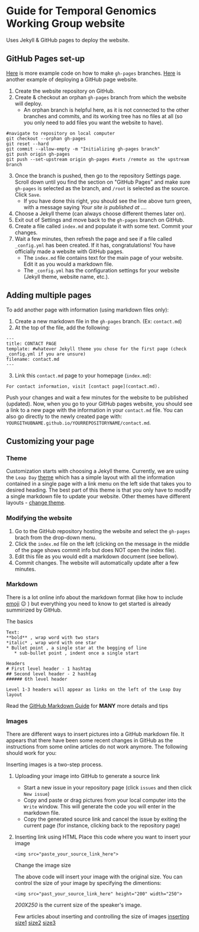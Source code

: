 # Guide for Temporal Genomics Working Group website

Uses Jekyll & GitHub pages to deploy the website.

## GitHub Pages set-up

[Here](https://jiafulow.github.io/blog/2020/07/09/create-gh-pages-branch-in-existing-repo/) is more example code on how to make `gh-pages` branches.
[Here](https://guides.github.com/features/pages/) is another example of deploying a GitHub page website.

1. Create the website repository on GitHub.
2. Create & checkout an orphan `gh-pages` branch from which the website will deploy.
    * An orphan branch is helpful here, as it is not connected to the other branches and commits, and its working tree has no files at all (so you only need to add files you want the website to have).

```git
#navigate to repository on local computer
git checkout --orphan gh-pages
git reset --hard
git commit --allow-empty -m "Initializing gh-pages branch"
git push origin gh-pages
git push --set-upstream origin gh-pages #sets /remote as the upstream branch
```

3. Once the branch is pushed, then go to the repository Settings page. Scroll down until you find the section on "GitHub Pages" and make sure `gh-pages` is selected as the branch, and `/root` is selected as the source. Click `Save`.
    * If you have done this right, you should see the line above turn green, with a message saying *Your site is published at ....*
4. Choose a Jekyll theme (can always choose different themes later on).
5. Exit out of Settings and move back to the `gh-pages` branch on GitHub.
6. Create a file called `index.md` and populate it with some text. Commit your changes.
7. Wait a few minutes, then refresh the page and see if a file called `_config.yml` has been created. If it has, congratulations! You have officially made a website with GitHub pages.
    * The `index.md` file contains text for the main page of your website. Edit it as you would a markdown file.
    * The `_config.yml` has the configuration settings for your website (Jekyll theme, website name, etc.).


## Adding multiple pages

To add another page with information (using markdown files only):

1. Create a new markdown file in the `gh-pages` branch. (Ex: `contact.md`)
2. At the top of the file, add the following:

```git
---
title: CONTACT PAGE
template: #whatever Jekyll theme you chose for the first page (check _config.yml if you are unsure)
filename: contact.md
---
```

3. Link this `contact.md` page to your homepage (`index.md`):

```git
For contact information, visit [contact page](contact.md).
```

Push your changes and wait a few minutes for the website to be published (updated). Now, when you go to your GitHub pages website, you should see a link to a new page with the information in your `contact.md` file. You can also go directly to the newly created page with: `YOURGITHUBNAME.github.io/YOURREPOSITORYNAME/contact.md`.


## Customizing your page

### Theme

Customization starts with choosing a Jekyll theme. Currently, we are using the `Leap Day` [theme](https://github.com/pages-themes/leap-day) which has a simple layout with all the information contained in a single page with a link menu on the left side that takes you to desired heading. The best part of this theme is that you only have to modify a single markdown file to update your website. Other themes have different layouts - [change theme](https://docs.github.com/en/github/working-with-github-pages/adding-a-theme-to-your-github-pages-site-with-the-theme-chooser).

### Modifying the website

1. Go to the GitHub repository hosting the website and select the `gh-pages` brach from the drop-down menu.
2. Click the `index.md` file on the left (clicking on the message in the middle of the page shows commit info but does NOT open the index file).
3. Edit this file as you would edit a markdown document (see bellow).
4. Commit changes. The website will automatically update after a few minutes.

### Markdown

There is a lot online info about the markdown format (like how to include [emoji](https://github.com/ikatyang/emoji-cheat-sheet/blob/master/README.md#smileys--emotion) :wink: ) but everything you need to know to get started is already summirized by GitHub.

The basics

```git
Text:
**bold** , wrap word with two stars
*italic* , wrap word with one star
* Bullet point , a single star at the begging of line
   * sub-bullet point , indent once a single start

Headers
# First level header - 1 hashtag
## Second level header - 2 hashtag
###### 6th level header

Level 1-3 headers will appear as links on the left of the Leap Day layout
```
Read the [GitHub Markdown Guide](https://guides.github.com/features/mastering-markdown/) for **MANY** more details and tips




### Images 

There are different ways to insert pictures into a GitHub markdown file. It appears that there have been some recent changes in GitHub as the instructions from some online articles do not work anymore. The following should work for you:

Inserting images is a two-step process.

1. Uploading your image into GitHub to generate a source link
   * Start a new issue in your repository page (click `issues` and then click `New issue`)
   * Copy and paste or drag pictures from your local computer into the `Write` window. This will generate the code you will enter in the markdown file.
   * Copy the generated source link and cancel the issue by exiting the current page (for instance, clicking back to the repository page) 
   
2. Inserting link using HTML
Place this code where you want to insert your image
   ```git
   <img src="paste_your_source_link_here">
   ```
   
   Change the image size

   The above code will insert your image with the original size. You can control the size of your image by specifying the dimentions:
   ```git
   <img src="past_your_source_link_here" height="200" width="250">
   ``` 
   *200X250* is the current size of the speaker's image. 

   Few articles about inserting and controlling the size of images [inserting](https://ardalis.com/add-images-easily-to-github/) [size1](https://github.com/jgm/pandoc/issues/2554) [size2](https://stackoverflow.com/questions/14675913/changing-image-size-in-markdown) [size3](https://gist.github.com/uupaa/f77d2bcf4dc7a294d109)

